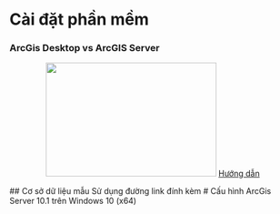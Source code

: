 # Cài đặt phần mềm
### ArcGis Desktop vs ArcGIS Server
<p align="center">
  <img width="300" height="200" src="https://encrypted-tbn0.gstatic.com/images?q=tbn%3AANd9GcShOmd4fpVJDM4E2Sgda22SB7HptfH3DjEa32XECFmusq2rmbo_&usqp=CAU"">
  <a href = "https://www.google.com/url?sa=i&url=https%3A%2F%2Fgisvn.edu.vn%2Fphan-mem%2Fhuong-dan-cai-dat-arcgis-10-1-day-du-nhat.html&psig=AOvVaw0RsCCXAFMO4yauUJ1YAGOO&ust=1588731616648000&source=images&cd=vfe&ved=0CA0QjhxqFwoTCPCfwuf2mukCFQAAAAAdAAAAABAD">
  Hướng dẫn
  </a>
</p>
## Cơ sở dữ liệu mẫu
Sử dụng đường link đính kèm
# Cấu hình ArcGis Server 10.1 trên Windows 10 (x64)
